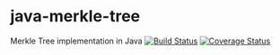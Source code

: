 # java-merkle-tree
Merkle Tree implementation in Java 
[![Build Status](https://travis-ci.org/jesion/java-merkle-tree.svg?branch=master)](https://travis-ci.org/jesion/java-merkle-tree)
[![Coverage Status](https://coveralls.io/repos/github/jesion/java-merkle-tree/badge.svg?branch=master)](https://coveralls.io/github/jesion/java-merkle-tree?branch=master)